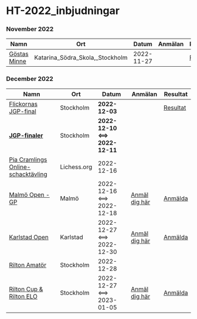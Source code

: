 # HT-2022_inbjudningar

### November 2022
Namn|Ort|Datum|Anmälan|Resultat
-|-|-|-|-
[Göstas Minne](https://wasask.se/Inbjudan_Gostas_minnesturnering_2022.pdf)|Katarina_Södra_Skola,_Stockholm|2022-11-27||[Resultat](https://member.schack.se/ShowTournamentServlet?id=10769)
### December 2022
Namn|Ort|Datum|Anmälan|Resultat
-|-|-|-|-
[Flickornas JGP-final](https://wasask.se/Flickornas_JGP-final_2022.pdf)|Stockholm|**2022-12-03**||[Resultat](https://member.schack.se/ShowTournamentServlet?id=10885)
[**JGP-finaler**](https://wasask.se/Inbjudan-JGP-finaler_2022.pdf)|Stockholm|**2022-12-10 <==> 2022-12-11**||
[Pia Cramlings Online-schacktävling](https://wasask.se/Inbjudan_Tjejt%C3%A4vlingen_online_december_2022.pdf)|Lichess.org|2022-12-16||
[Malmö Open - GP](https://wasask.se/malmoopeninbj2022.pdf)|Malmö|2022-12-16 <==> 2022-12-18|[Anmäl dig här](https://member.schack.se/turnering/3069/anmalan)|[Anmälda](https://member.schack.se/ShowTournamentServlet?id=10376)
[Karlstad Open](https://wasask.se/Karlstad-Open-2022-inbjudan.pdf)|Karlstad|2022-12-27 <==> 2022-12-30|[Anmäl dig här](https://member.schack.se/turnering/3288/anmalan)|[Anmälda](https://member.schack.se/ShowTournamentServlet?id=10768)
[Rilton Amatör](https://wasask.se/Riltonamator28dec22B.pdf)|Stockholm|2022-12-28||
[Rilton Cup & Rilton ELO](https://wasask.se/Inbjudan_Rilton_Cup_svenska_2022_2023.pdf)|Stockholm|2022-12-27 <==> 2023-01-05|[Anmäl dig här](https://chess-results.com/Anmeldung.aspx?lan=6&tnr=661619)|[Anmälda](https://chess-results.com/tnr661619.aspx?lan=6)
